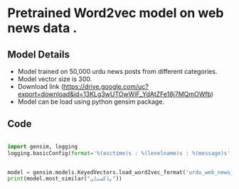 # Pretrained Word2vec model on web news data .

## Model Details

- Model trained on 50,000 urdu news posts from different categories.
- Model vector size is 300.
- Download link (https://drive.google.com/uc?export=download&id=13KLg3wUTOwWiF_YdAtZFe18j7MQmOWfb)
- Model can be load using python gensim package.

## Code

```python

import gensim, logging
logging.basicConfig(format='%(asctime)s : %(levelname)s : %(message)s', level=logging.INFO)


model = gensim.models.KeyedVectors.load_word2vec_format('urdu_web_news_vector300.bin', binary=True)
print(model.most_similar("پاکستان"))

```